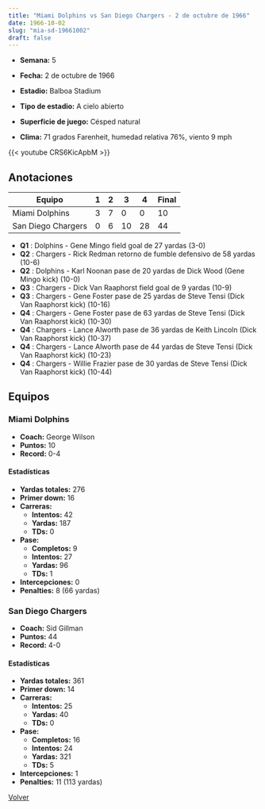 ```yaml
---
title: "Miami Dolphins vs San Diego Chargers - 2 de octubre de 1966"
date: 1966-10-02
slug: "mia-sd-19661002"
draft: false
---
```


* **Semana:** 5
* **Fecha:** 2 de octubre de 1966

* **Estadio:** Balboa Stadium
* **Tipo de estadio:** A cielo abierto
* **Superficie de juego:** Césped natural
* **Clima:** 71 grados Farenheit, humedad relativa 76%, viento 9 mph


{{< youtube CRS6KicApbM >}}


## Anotaciones
| Equipo | 1 | 2 | 3 | 4 | Final |
|--------|---|---|---|---|-------|
| Miami Dolphins  | 3 | 7 | 0 | 0  | 10 |
| San Diego Chargers  | 0 | 6 | 10 | 28  | 44 |
* **Q1** : Dolphins - Gene Mingo field goal de 27 yardas (3-0)
* **Q2** : Chargers - Rick Redman retorno de fumble defensivo de 58 yardas (10-6)
* **Q2** : Dolphins - Karl Noonan pase de 20 yardas de Dick Wood (Gene Mingo kick) (10-0)
* **Q3** : Chargers - Dick Van Raaphorst field goal de 9 yardas (10-9)
* **Q3** : Chargers - Gene Foster pase de 25 yardas de Steve Tensi (Dick Van Raaphorst kick) (10-16)
* **Q4** : Chargers - Gene Foster pase de 63 yardas de Steve Tensi (Dick Van Raaphorst kick) (10-30)
* **Q4** : Chargers - Lance Alworth pase de 36 yardas de Keith Lincoln (Dick Van Raaphorst kick) (10-37)
* **Q4** : Chargers - Lance Alworth pase de 44 yardas de Steve Tensi (Dick Van Raaphorst kick) (10-23)
* **Q4** : Chargers - Willie Frazier pase de 30 yardas de Steve Tensi (Dick Van Raaphorst kick) (10-44)


## Equipos


### Miami Dolphins
* **Coach:** George Wilson
* **Puntos:** 10
* **Record:** 0-4
#### Estadísticas
* **Yardas totales:** 276
* **Primer down:** 16
* **Carreras:**
  * **Intentos:** 42
  * **Yardas:** 187
  * **TDs:** 0
* **Pase:**
  * **Completos:** 9
  * **Intentos:** 27
  * **Yardas:** 96
  * **TDs:** 1
* **Intercepciones:** 0
* **Penalties:** 8 (66 yardas)

### San Diego Chargers
* **Coach:** Sid Gillman
* **Puntos:** 44
* **Record:** 4-0
#### Estadísticas
* **Yardas totales:** 361
* **Primer down:** 14
* **Carreras:**
  * **Intentos:** 25
  * **Yardas:** 40
  * **TDs:** 0
* **Pase:**
  * **Completos:** 16
  * **Intentos:** 24
  * **Yardas:** 321
  * **TDs:** 5
* **Intercepciones:** 1
* **Penalties:** 11 (113 yardas)


[Volver](/historia/1966)
